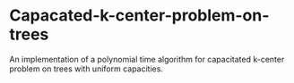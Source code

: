 # Capacated-k-center-problem-on-trees

An implementation of a polynomial time algorithm for capacitated k-center problem on trees with uniform capacities.
